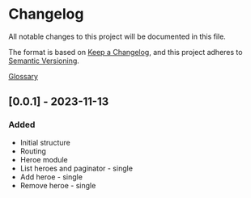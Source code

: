 # Changelog

All notable changes to this project will be documented in this file.

The format is based on [Keep a Changelog](https://keepachangelog.com/en/1.0.0/),
and this project adheres to [Semantic Versioning](https://semver.org/spec/v2.0.0.html).

[Glossary](#glossary)

## [0.0.1] - 2023-11-13

### Added

- Initial structure
- Routing
- Heroe module
- List heroes and paginator - single
- Add heroe - single
- Remove heroe - single
